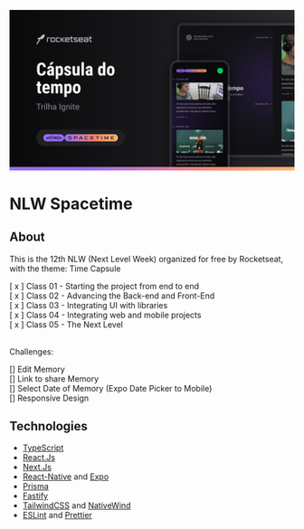 ![Thumbnail](.github/Thumbnail.png)

# NLW Spacetime

## About

This is the 12th NLW (Next Level Week) organized for free by Rocketseat, with the theme: Time Capsule <br />

[ x ] Class 01 - Starting the project from end to end <br />
[ x ] Class 02 - Advancing the Back-end and Front-End
<br />
[ x ] Class 03 - Integrating UI with libraries
<br />
[ x ] Class 04 - Integrating web and mobile projects
<br />
[ x ] Class 05 - The Next Level

<br />
Challenges:

[] Edit Memory
<br />
[] Link to share Memory
<br />
[] Select Date of Memory (Expo Date Picker to Mobile)
<br />
[] Responsive Design

## Technologies

- [TypeScript](https://www.typescriptlang.org/)
- [React.Js](https://react.dev/)
- [Next.Js](https://nextjs.org/)
- [React-Native](https://reactnative.dev/) and [Expo](https://expo.dev/)
- [Prisma](https://www.prisma.io/)
- [Fastify](https://www.fastify.io/)
- [TailwindCSS](https://tailwindcss.com/) and [NativeWind](https://www.nativewind.dev/)
- [ESLint](https://eslint.org/) and [Prettier](https://prettier.io/)

